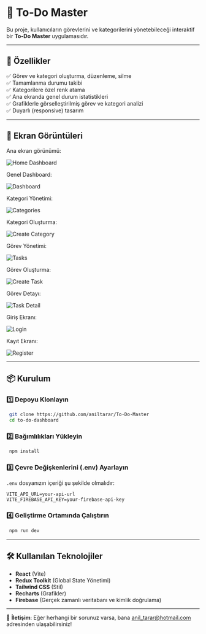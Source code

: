 # 📌 To-Do Master

Bu proje, kullanıcıların görevlerini ve kategorilerini yönetebileceği interaktif bir **To-Do Master** uygulamasıdır.

---

## 🚀 Özellikler

✅ Görev ve kategori oluşturma, düzenleme, silme  
✅ Tamamlanma durumu takibi  
✅ Kategorilere özel renk atama  
✅ Ana ekranda genel durum istatistikleri  
✅ Grafiklerle görselleştirilmiş görev ve kategori analizi  
✅ Duyarlı (responsive) tasarım  

---

## 📸 Ekran Görüntüleri

Ana ekran görünümü:

![Home Dashboard](./to-do-master-screenshots/homedash.png)

Genel Dashboard:

![Dashboard](./to-do-master-screenshots/dashboard.png)

Kategori Yönetimi:

![Categories](./to-do-master-screenshots/categories.png)

Kategori Oluşturma:

![Create Category](./to-do-master-screenshots/createCategory.png)

Görev Yönetimi:

![Tasks](./to-do-master-screenshots/tasks.png)

Görev Oluşturma:

![Create Task](./to-do-master-screenshots/createTask.png)

Görev Detayı:

![Task Detail](./to-do-master-screenshots/taskDetail.png)

Giriş Ekranı:

![Login](./to-do-master-screenshots/Login.png)

Kayıt Ekranı:

![Register](./to-do-master-screenshots/register.png)

---

## 📦 Kurulum

### 1️⃣ **Depoyu Klonlayın**
```sh
 git clone https://github.com/aniltarar/To-Do-Master
 cd to-do-dashboard
```

### 2️⃣ **Bağımlılıkları Yükleyin**
```sh
 npm install
```

### 3️⃣ **Çevre Değişkenlerini (.env) Ayarlayın**
`.env` dosyanızın içeriği şu şekilde olmalıdır:
```
VITE_API_URL=your-api-url
VITE_FIREBASE_API_KEY=your-firebase-api-key
```

### 4️⃣ **Geliştirme Ortamında Çalıştırın**
```sh
 npm run dev
```



---

## 🛠 Kullanılan Teknolojiler
- **React** (Vite)
- **Redux Toolkit** (Global State Yönetimi)
- **Tailwind CSS** (Stil)
- **Recharts** (Grafikler)
- **Firebase** (Gerçek zamanlı veritabanı ve kimlik doğrulama)

---


📧 **İletişim**: Eğer herhangi bir sorunuz varsa, bana [anil_tarar@hotmail.com](mailto:anil_tarar@hotmail.com) adresinden ulaşabilirsiniz!

